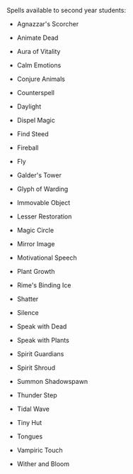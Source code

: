 Spells available to second year students:

- Agnazzar's Scorcher

- Animate Dead

- Aura of Vitality

- Calm Emotions

- Conjure Animals

- Counterspell

- Daylight

- Dispel Magic

- Find Steed

- Fireball

- Fly

- Galder's Tower

- Glyph of Warding

- Immovable Object

- Lesser Restoration

- Magic Circle

- Mirror Image

- Motivational Speech

- Plant Growth

- Rime's Binding Ice

- Shatter

- Silence

- Speak with Dead

- Speak with Plants

- Spirit Guardians

- Spirit Shroud

- Summon Shadowspawn

- Thunder Step

- Tidal Wave

- Tiny Hut

- Tongues

- Vampiric Touch

- Wither and Bloom